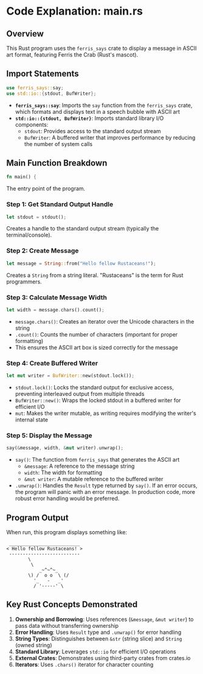 # Code Explanation: main.rs

## Overview
This Rust program uses the `ferris_says` crate to display a message in ASCII art format, featuring Ferris the Crab (Rust's mascot).

## Import Statements

```rust
use ferris_says::say;
use std::io::{stdout, BufWriter};
```

- **`ferris_says::say`**: Imports the `say` function from the `ferris_says` crate, which formats and displays text in a speech bubble with ASCII art
- **`std::io::{stdout, BufWriter}`**: Imports standard library I/O components:
  - `stdout`: Provides access to the standard output stream
  - `BufWriter`: A buffered writer that improves performance by reducing the number of system calls

## Main Function Breakdown

```rust
fn main() {
```
The entry point of the program.

### Step 1: Get Standard Output Handle
```rust
let stdout = stdout();
```
Creates a handle to the standard output stream (typically the terminal/console).

### Step 2: Create Message
```rust
let message = String::from("Hello fellow Rustaceans!");
```
Creates a `String` from a string literal. "Rustaceans" is the term for Rust programmers.

### Step 3: Calculate Message Width
```rust
let width = message.chars().count();
```
- `message.chars()`: Creates an iterator over the Unicode characters in the string
- `.count()`: Counts the number of characters (important for proper formatting)
- This ensures the ASCII art box is sized correctly for the message

### Step 4: Create Buffered Writer
```rust
let mut writer = BufWriter::new(stdout.lock());
```
- `stdout.lock()`: Locks the standard output for exclusive access, preventing interleaved output from multiple threads
- `BufWriter::new()`: Wraps the locked stdout in a buffered writer for efficient I/O
- `mut`: Makes the writer mutable, as writing requires modifying the writer's internal state

### Step 5: Display the Message
```rust
say(&message, width, &mut writer).unwrap();
```
- `say()`: The function from `ferris_says` that generates the ASCII art
  - `&message`: A reference to the message string
  - `width`: The width for formatting
  - `&mut writer`: A mutable reference to the buffered writer
- `.unwrap()`: Handles the `Result` type returned by `say()`. If an error occurs, the program will panic with an error message. In production code, more robust error handling would be preferred.

## Program Output

When run, this program displays something like:
```
 __________________________
< Hello fellow Rustaceans! >
 --------------------------
        \
         \
            _~^~^~_
        \) /  o o  \ (/
          '_   -   _'
          / '-----' \
```

## Key Rust Concepts Demonstrated

1. **Ownership and Borrowing**: Uses references (`&message`, `&mut writer`) to pass data without transferring ownership
2. **Error Handling**: Uses `Result` type and `.unwrap()` for error handling
3. **String Types**: Distinguishes between `&str` (string slice) and `String` (owned string)
4. **Standard Library**: Leverages `std::io` for efficient I/O operations
5. **External Crates**: Demonstrates using third-party crates from crates.io
6. **Iterators**: Uses `.chars()` iterator for character counting

